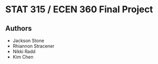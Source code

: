 # STAT 315 / ECEN 360 Final Project
## Authors
 - Jackson Stone
 - Rhiannon Stracener
 - Nikki Radd
 - Kim Chen